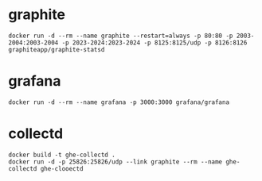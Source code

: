 # graphite

```
docker run -d --rm --name graphite --restart=always -p 80:80 -p 2003-2004:2003-2004 -p 2023-2024:2023-2024 -p 8125:8125/udp -p 8126:8126 graphiteapp/graphite-statsd
```

# grafana

```
docker run -d --rm --name grafana -p 3000:3000 grafana/grafana
```


# collectd

```
docker build -t ghe-collectd .
docker run -d -p 25826:25826/udp --link graphite --rm --name ghe-collectd ghe-clooectd
```

